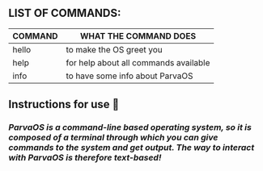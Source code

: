 ## **LIST OF COMMANDS:**

|   COMMAND   |                WHAT THE COMMAND DOES                       |
| ----------- | ---------------------------------------------------------- |
|   hello     | to make the OS greet you                                   |
|   help      | for help about all commands available                      |
|   info      | to have some info about ParvaOS                            |

## **Instructions for use 📖**

### *ParvaOS is a command-line based operating system, so it is composed of a terminal through which you can give commands to the system and get output. The way to interact with ParvaOS is therefore text-based!*